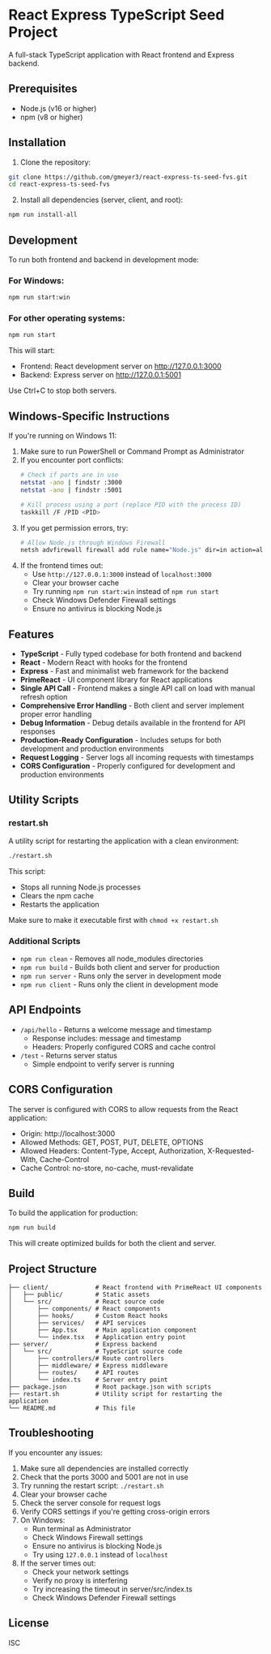 # React Express TypeScript Seed Project

A full-stack TypeScript application with React frontend and Express backend.

## Prerequisites

- Node.js (v16 or higher)
- npm (v8 or higher)

## Installation

1. Clone the repository:
```bash
git clone https://github.com/gmeyer3/react-express-ts-seed-fvs.git
cd react-express-ts-seed-fvs
```

2. Install all dependencies (server, client, and root):
```bash
npm run install-all
```

## Development

To run both frontend and backend in development mode:

### For Windows:
```bash
npm run start:win
```

### For other operating systems:
```bash
npm run start
```

This will start:
- Frontend: React development server on http://127.0.0.1:3000
- Backend: Express server on http://127.0.0.1:5001

Use Ctrl+C to stop both servers.

## Windows-Specific Instructions

If you're running on Windows 11:

1. Make sure to run PowerShell or Command Prompt as Administrator
2. If you encounter port conflicts:
   ```bash
   # Check if ports are in use
   netstat -ano | findstr :3000
   netstat -ano | findstr :5001
   
   # Kill process using a port (replace PID with the process ID)
   taskkill /F /PID <PID>
   ```
3. If you get permission errors, try:
   ```bash
   # Allow Node.js through Windows Firewall
   netsh advfirewall firewall add rule name="Node.js" dir=in action=allow program="C:\Program Files\nodejs\node.exe" enable=yes
   ```
4. If the frontend times out:
   - Use `http://127.0.0.1:3000` instead of `localhost:3000`
   - Clear your browser cache
   - Try running `npm run start:win` instead of `npm run start`
   - Check Windows Defender Firewall settings
   - Ensure no antivirus is blocking Node.js

## Features

- **TypeScript** - Fully typed codebase for both frontend and backend
- **React** - Modern React with hooks for the frontend
- **Express** - Fast and minimalist web framework for the backend
- **PrimeReact** - UI component library for React applications
- **Single API Call** - Frontend makes a single API call on load with manual refresh option
- **Comprehensive Error Handling** - Both client and server implement proper error handling
- **Debug Information** - Debug details available in the frontend for API responses
- **Production-Ready Configuration** - Includes setups for both development and production environments
- **Request Logging** - Server logs all incoming requests with timestamps
- **CORS Configuration** - Properly configured for development and production environments

## Utility Scripts

### restart.sh

A utility script for restarting the application with a clean environment:
```bash
./restart.sh
```

This script:
- Stops all running Node.js processes
- Clears the npm cache
- Restarts the application

Make sure to make it executable first with `chmod +x restart.sh`

### Additional Scripts

- `npm run clean` - Removes all node_modules directories
- `npm run build` - Builds both client and server for production
- `npm run server` - Runs only the server in development mode
- `npm run client` - Runs only the client in development mode

## API Endpoints

- `/api/hello` - Returns a welcome message and timestamp
  - Response includes: message and timestamp
  - Headers: Properly configured CORS and cache control
- `/test` - Returns server status
  - Simple endpoint to verify server is running

## CORS Configuration

The server is configured with CORS to allow requests from the React application:
- Origin: http://localhost:3000
- Allowed Methods: GET, POST, PUT, DELETE, OPTIONS
- Allowed Headers: Content-Type, Accept, Authorization, X-Requested-With, Cache-Control
- Cache Control: no-store, no-cache, must-revalidate

## Build

To build the application for production:

```bash
npm run build
```

This will create optimized builds for both the client and server.

## Project Structure

```
├── client/             # React frontend with PrimeReact UI components
│   ├── public/         # Static assets
│   └── src/            # React source code
│       ├── components/ # React components
│       ├── hooks/      # Custom React hooks
│       ├── services/   # API services
│       ├── App.tsx     # Main application component
│       └── index.tsx   # Application entry point
├── server/             # Express backend
│   └── src/            # TypeScript source code
│       ├── controllers/# Route controllers
│       ├── middleware/ # Express middleware
│       ├── routes/     # API routes
│       └── index.ts    # Server entry point
├── package.json        # Root package.json with scripts
├── restart.sh          # Utility script for restarting the application
└── README.md           # This file
```

## Troubleshooting

If you encounter any issues:

1. Make sure all dependencies are installed correctly
2. Check that the ports 3000 and 5001 are not in use
3. Try running the restart script: `./restart.sh`
4. Clear your browser cache
5. Check the server console for request logs
6. Verify CORS settings if you're getting cross-origin errors
7. On Windows:
   - Run terminal as Administrator
   - Check Windows Firewall settings
   - Ensure no antivirus is blocking Node.js
   - Try using `127.0.0.1` instead of `localhost`
8. If the server times out:
   - Check your network settings
   - Verify no proxy is interfering
   - Try increasing the timeout in server/src/index.ts
   - Check Windows Defender Firewall settings

## License

ISC